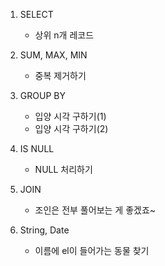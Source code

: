 1. SELECT

   - 상위 n개 레코드

2. SUM, MAX, MIN

   - 중복 제거하기

3. GROUP BY

   - 입양 시각 구하기(1)
   - 입양 시각 구하기(2)

4. IS NULL

   - NULL 처리하기

5. JOIN

   - 조인은 전부 풀어보는 게 좋겠죠~

6. String, Date

   - 이름에 el이 들어가는 동물 찾기
